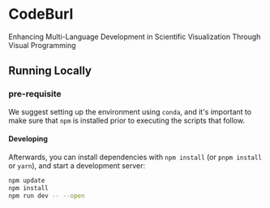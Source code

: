# CodeBurl
Enhancing Multi-Language Development in Scientific Visualization Through Visual Programming

## Running Locally
### pre-requisite
We suggest setting up the environment using `conda`, and it's important to make sure that `npm` is installed prior to executing the scripts that follow.

#### Developing
Afterwards, you can install dependencies with `npm install` (or `pnpm install` or `yarn`), and start a development server:

```bash
npm update
npm install
npm run dev -- --open
```
